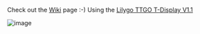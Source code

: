 Check out the [Wiki](https://github.com/jaqvil/T-Displ_JS8_mon/wiki/JS8Call-messages-on-a-little-handy-display) page :-)
Using the [Lilygo TTGO T-Display V1.1](https://lilygo.cc/products/lilygo%C2%AE-ttgo-t-display-1-14-inch-lcd-esp32-control-board)
  
![image](https://github.com/user-attachments/assets/efb5ad8a-f952-4d01-9aed-3f254b0b7378)
